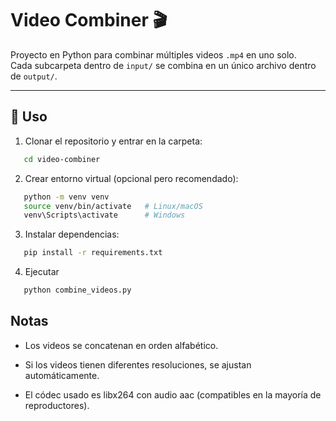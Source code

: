 # Video Combiner 🎬

Proyecto en Python para combinar múltiples videos `.mp4` en uno solo.  
Cada subcarpeta dentro de `input/` se combina en un único archivo dentro de `output/`.

---

## 🚀 Uso

1. Clonar el repositorio y entrar en la carpeta:

```bash
   cd video-combiner
```

2. Crear entorno virtual (opcional pero recomendado):

```bash
   python -m venv venv
   source venv/bin/activate   # Linux/macOS
   venv\Scripts\activate      # Windows
```

3. Instalar dependencias:

```bash
   pip install -r requirements.txt
```   

4. Ejecutar
```bash
   python combine_videos.py
``` 

## Notas

- Los videos se concatenan en orden alfabético.

- Si los videos tienen diferentes resoluciones, se ajustan automáticamente.

- El códec usado es libx264 con audio aac (compatibles en la mayoría de reproductores).